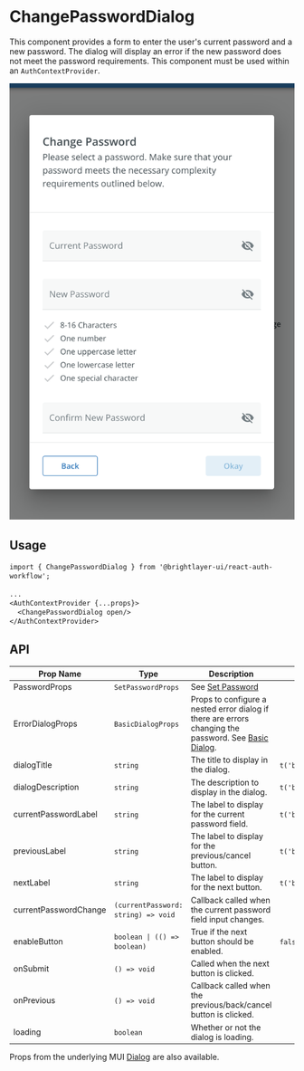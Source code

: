 # ChangePasswordDialog

This component provides a form to enter the user's current password and a new password. The dialog will display an error if the new password does not meet the password requirements. This component must be used within an `AuthContextProvider`.

![Change Password Dialog](../../media/screens/change-password.png)

## Usage

```tsx
import { ChangePasswordDialog } from '@brightlayer-ui/react-auth-workflow';

...
<AuthContextProvider {...props}>
  <ChangePasswordDialog open/>
</AuthContextProvider>
```

## API

| Prop Name | Type | Description | Default |
|---|---|---|---|
| PasswordProps | `SetPasswordProps` | See [Set Password](./set-password.md) |  |
| ErrorDialogProps | `BasicDialogProps` | Props to configure a nested error dialog if there are errors changing the password. See [Basic Dialog](./basic-dialog.md). |  |
| dialogTitle | `string` | The title to display in the dialog. | `t('bluiAuth:CHANGE_PASSWORD_DIALOG.TITLE')` |
| dialogDescription | `string` | The description to display in the dialog. | `t('bluiAuth:CHANGE_PASSWORD_DIALOG.DESCRIPTION')` |
| currentPasswordLabel | `string` | The label to display for the current password field. | `t('bluiAuth:CHANGE_PASSWORD_DIALOG.CURRENT_PASSWORD_LABEL')` |
| previousLabel | `string` | The label to display for the previous/cancel button. | `t('bluiCommon:ACTIONS.BACK')` |
| nextLabel | `string` | The label to display for the next button. | `t('bluiCommon:ACTIONS.OKAY')` |
| currentPasswordChange | `(currentPassword: string) => void` | Callback called when the current password field input changes. |  |
| enableButton | `boolean \| (() => boolean)` | True if the next button should be enabled. | `false` |
| onSubmit | `() => void` | Called when the next button is clicked. |  |
| onPrevious | `() => void` | Callback called when the previous/back/cancel button is clicked. |  |
| loading | `boolean` | Whether or not the dialog is loading. |  |

Props from the underlying MUI [Dialog](https://mui.com/material-ui/react-dialog/) are also available.